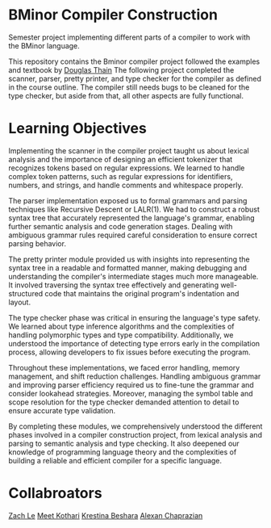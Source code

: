 # BMinor Compiler Construction
Semester project implementing different parts of a compiler to work with the BMinor language.

This repository contains the Bminor compiler project followed the examples and textbook by [Douglas Thain](https://github.com/dthain/compilerbook-examples)
The following project completed the scanner, parser, pretty printer, and type checker for the compiler as defined in the course outline. The compiler
still needs bugs to be cleaned for the type checker, but aside from that, all other aspects are fully functional.

# Learning Objectives 
Implementing the scanner in the compiler project taught us about lexical analysis and the importance of designing an efficient tokenizer that recognizes tokens based on regular expressions. We learned to handle complex token patterns, such as regular expressions for identifiers, numbers, and strings, and handle comments and whitespace properly.

The parser implementation exposed us to formal grammars and parsing techniques like Recursive Descent or LALR(1). We had to construct a robust syntax tree that accurately represented the language's grammar, enabling further semantic analysis and code generation stages. Dealing with ambiguous grammar rules required careful consideration to ensure correct parsing behavior.

The pretty printer module provided us with insights into representing the syntax tree in a readable and formatted manner, making debugging and understanding the compiler's intermediate stages much more manageable. It involved traversing the syntax tree effectively and generating well-structured code that maintains the original program's indentation and layout.

The type checker phase was critical in ensuring the language's type safety. We learned about type inference algorithms and the complexities of handling polymorphic types and type compatibility. Additionally, we understood the importance of detecting type errors early in the compilation process, allowing developers to fix issues before executing the program.

Throughout these implementations, we faced error handling, memory management, and shift reduction challenges. Handling ambiguous grammar and improving parser efficiency required us to fine-tune the grammar and consider lookahead strategies. Moreover, managing the symbol table and scope resolution for the type checker demanded attention to detail to ensure accurate type validation.

By completing these modules, we comprehensively understood the different phases involved in a compiler construction project, from lexical analysis and parsing to semantic analysis and type checking. It also deepened our knowledge of programming language theory and the complexities of building a reliable and efficient compiler for a specific language.

# Collabroators
[Zach Le](https://github.com/ezachle)
[Meet Kothari](https://github.com/MeetKothari)
[Krestina Beshara](https://github.com/KrestinaBeshara01842423)
[Alexan Chaprazian](https://github.com/ahchaprazian)
